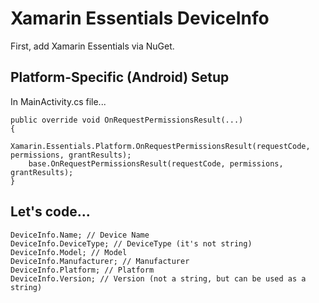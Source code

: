 # Xamarin Essentials DeviceInfo
First, add Xamarin Essentials via NuGet.

## Platform-Specific (Android) Setup
In MainActivity.cs file...
```
public override void OnRequestPermissionsResult(...)
{
    Xamarin.Essentials.Platform.OnRequestPermissionsResult(requestCode, permissions, grantResults);
    base.OnRequestPermissionsResult(requestCode, permissions, grantResults);
}
```

## Let's code...
```
DeviceInfo.Name; // Device Name
DeviceInfo.DeviceType; // DeviceType (it's not string)
DeviceInfo.Model; // Model
DeviceInfo.Manufacturer; // Manufacturer
DeviceInfo.Platform; // Platform
DeviceInfo.Version; // Version (not a string, but can be used as a string)
```
